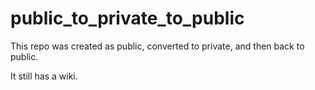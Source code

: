 # public_to_private_to_public
This repo was created as public, converted to private, and then back to public.

It still has a wiki.
